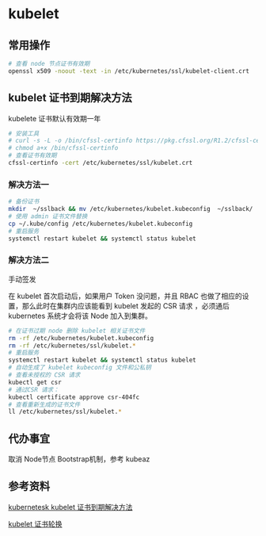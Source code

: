 # kubelet

## 常用操作

```sh
# 查看 node 节点证书有效期
openssl x509 -noout -text -in /etc/kubernetes/ssl/kubelet-client.crt
```

## kubelet 证书到期解决方法

kubelete 证书默认有效期一年

```sh
# 安装工具
# curl -s -L -o /bin/cfssl-certinfo https://pkg.cfssl.org/R1.2/cfssl-certinfo_linux-amd64
# chmod a+x /bin/cfssl-certinfo
# 查看证书有效期
cfssl-certinfo -cert /etc/kubernetes/ssl/kubelet.crt
```

### 解决方法一

```sh
# 备份证书
mkdir  ~/sslback && mv /etc/kubernetes/kubelet.kubeconfig  ~/sslback/
# 使用 admin 证书文件替换
cp ~/.kube/config /etc/kubernetes/kubelet.kubeconfig
# 重启服务
systemctl restart kubelet && systemctl status kubelet
```

### 解决方法二

手动签发

在 kubelet 首次启动后，如果用户 Token 没问题，并且 RBAC 也做了相应的设置，那么此时在集群内应该能看到 kubelet 发起的 CSR 请求 ，必须通后 kubernetes 系统才会将该 Node 加入到集群。

```sh
# 在证书过期 node 删除 kubelet 相关证书文件
rm -rf /etc/kubernetes/kubelet.kubeconfig
rm -rf /etc/kubernetes/ssl/kubelet.*
# 重启服务
systemctl restart kubelet && systemctl status kubelet
# 自动生成了 kubelet kubeconfig 文件和公私钥
# 查看未授权的 CSR 请求
kubectl get csr
# 通过CSR 请求：
kubectl certificate approve csr-404fc
# 查看重新生成的证书文件
ll /etc/kubernetes/ssl/kubelet.*
```

## 代办事宜

取消 Node节点 Bootstrap机制，参考 kubeaz

## 参考资料

[kubernetesk kubelet 证书到期解决方法](http://www.idcsec.com/2018/09/21/kubernetesk-kubelet%E8%AF%81%E4%B9%A6%E5%88%B0%E6%9C%9F%E8%A7%A3%E5%86%B3%E6%96%B9%E6%B3%95/)

[kubelet 证书轮换](https://kubernetes.io/zh/docs/tasks/tls/certificate-rotation/)